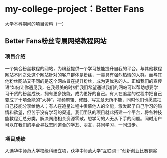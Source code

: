 # my-college-project：Better Fans
大学本科期间的项目资料（一）


## Better Fans粉丝专属网络教程网站
 ### 项目介绍
 一个集合粉丝教程的网站，为粉丝提供一个学习技能提升自我的平台。与其他教程网站不同之处这个网站针对的客户群体是粉丝，一类具有强烈热情的人群。而与其他粉丝网站又不同的是这个网站旨在提升粉丝，成为更优秀的人。正如我们的宣传语“如何让你遇见我，在我最美的时刻”,我们希望通过我们的网站可以帮助想要学习干货的粉丝成长，拥有更多技能，成为更好的自己。有人在追星的过程中把自己变成了十项全能的“大神”，视频剪辑、修图、写文章无所不能，同时他们也愿意把自己技能分享给他人；有人在追星过程中羡慕他人的全能，激发起了自己学习的热情和欲望，但苦于没有学习的渠道。我们团队的项目就此搭建一个平台，将各种技能教程汇总分类，解决网络相关资源零散，想学习的人无从下手的问题。同时用户可以在我们的平台寻找志同道合的学友、朋友，共同学习，一同进步。
  
### 项目成绩
入选华中师范大学校级科研立项，获华中师范大学“互联网＋”创新创业比赛铜奖
